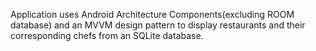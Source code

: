 Application uses Android Architecture Components(excluding ROOM database) and an MVVM design pattern to display restaurants and their corresponding chefs from an SQLite database.
